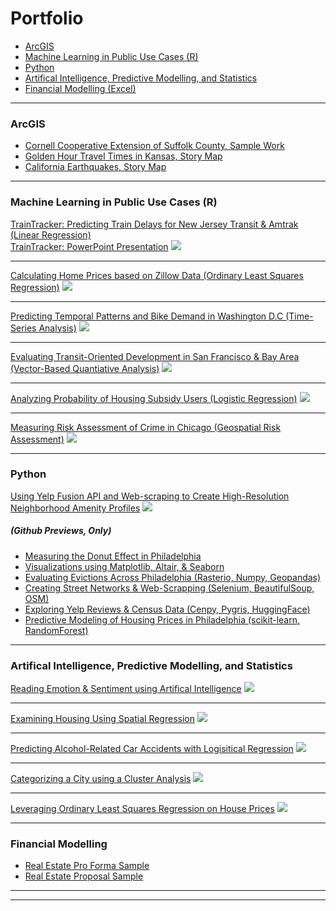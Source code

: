 # Portfolio

<ul>
<li> <a href="#scroll2">ArcGIS </a> </li>
<li> <a href="#scroll5"> Machine Learning in Public Use Cases (R) </a> </li>
<li> <a href="#scroll4"> Python </a> </li>
<li> <a href="#scroll3"> Artifical Intelligence, Predictive Modelling, and Statistics </a> </li> 
<li> <a href="#scroll1">Financial Modelling (Excel)</a>  </li>
</ul>

---
<div>
  <h3 id="scroll2"> ArcGIS </h3>
</div>

- [Cornell Cooperative Extension of Suffolk County, Sample Work](https://drive.google.com/file/d/1ZrnhLNsfEhLysd7TSsmviwZy6pITgXXY/view?usp=sharing)
- [Golden Hour Travel Times in Kansas, Story Map](https://storymaps.arcgis.com/stories/b3830b9522fd42c1b05e21b473174709)
- [California Earthquakes, Story Map](https://storymaps.arcgis.com/stories/91e5819e95374b32aafdcb12d167ac87)


---
<div>
  <h3 id="scroll5"> Machine Learning in Public Use Cases (R) </h3>
</div>
 
[TrainTracker: Predicting Train Delays for New Jersey Transit & Amtrak (Linear Regression)](/projects/figuring-it-out-markdown.html) <br> 
[TrainTracker: PowerPoint Presentation](https://drive.google.com/file/d/1-L7rZkTZ-m6oQc1FHyWHVvdZbQmpufME/view?usp=sharing)
<img src="https://github.com/TrevorKap/Portfolio-Page/blob/master/images/TrainGraphs.jpg?raw=true"/>


---
[Calculating Home Prices based on Zillow Data (Ordinary Least Squares Regression)](/projects/MidtermAssignment.html)
<img src="images/ZillowPredictionsDashboard.png?raw=true"/>

---
[Predicting Temporal Patterns and Bike Demand in Washington D.C (Time-Series Analysis)](/projects/PredictingBikeUseDC.html)
<img src="images/PredictingBikeShareDashboard.png?raw=true"/>

---
[Evaluating Transit-Oriented Development in San Francisco & Bay Area (Vector-Based Quantiative Analysis)](/projects/TODAssignment_Kapuvari.html)
<img src="images/TODSanFranBay.png?raw=true"/>

---
[Analyzing Probability of Housing Subsidy Users (Logistic Regression)](/projects/TargetingaHousingSubsidyKapuvari.html)
<img src="images/housesubsidy.png?raw=true"/>

---
[Measuring Risk Assessment of Crime in Chicago (Geospatial Risk Assessment)](/projects/GeospatialRiskPredictionKapuvari.html)
<img src="images/RiskAssessment.png?raw=true"/>

---
<div>
  <h3 id="scroll4"> Python </h3>
</div>

[Using Yelp Fusion API and Web-scraping to Create High-Resolution Neighborhood Amenity Profiles](http://luckylaharltim.GitHub.io/MUSA_5500_Final)
<img src="images/AmenityDashboard.png?raw=true"/>

##### (Github Previews, Only)

- [Measuring the Donut Effect in Philadelphia](https://github.com/TrevorKap/Portfolio-Page/blob/master/projects/DonutEffect.ipynb)
- [Visualizations using Matplotlib, Altair, & Seaborn](https://github.com/TrevorKap/Portfolio-Page/blob/master/projects/matplotseabornaltair.ipynb)
- [Evaluating Evictions Across Philadelphia (Rasterio, Numpy, Geopandas)](https://github.com/TrevorKap/Portfolio-Page/blob/master/projects/evictions.ipynb)
- [Creating Street Networks & Web-Scrapping (Selenium, BeautifulSoup, OSM)](https://github.com/TrevorKap/Portfolio-Page/blob/master/projects/streetsandwebscrap.ipynb)
- [Exploring Yelp Reviews & Census Data (Cenpy, Pygris, HuggingFace)](https://github.com/TrevorKap/Portfolio-Page/blob/master/projects/yelpreviews.ipynb)
- [Predictive Modeling of Housing Prices in Philadelphia (scikit-learn, RandomForest)](https://github.com/TrevorKap/Portfolio-Page/blob/master/projects/predictionmodelling.ipynb)

---
<div>
  <h3 id="scroll3"> Artifical Intelligence, Predictive Modelling, and Statistics </h3>
</div>

[Reading Emotion &  Sentiment using Artifical Intelligence](/projects/emotionsentiment.html)
<img src="images/GPTDashboard.png?raw=true"/>

---

[Examining Housing Using Spatial Regression](/projects/SPATIALRegression.html)
<img src="images/SpatialRegressioDashboard.png?raw=true"/>

---

[Predicting Alcohol-Related Car Accidents with Logisitical Regression](/projects/LogisticRegression.html)
<img src="images/logisticdashboard.png?raw=true"/>

---

[Categorizing a City using a Cluster Analysis](/projects/kmeansclusters.html)
<img src="images/ClustersDashboard.png?raw=true"/>

---

[Leveraging Ordinary Least Squares Regression on House Prices](/projects/OLSRegression.html)
<img src="images/homework1statspic.png?raw=true"/>

---
<div>
  <h3 id="scroll1"> Financial Modelling </h3>
</div>

- [Real Estate Pro Forma Sample](https://drive.google.com/file/d/1SbKRN3aR0iZuVeNruVqtcZ5DZfqUGHYT/view?usp=sharing)
- [Real Estate Proposal Sample](https://drive.google.com/file/d/1GDl2h8u4B8e8uVVPUcwVJiPy9M303eXm/view?usp=sharing)


---
<meta http-equiv='cache-control' content='no-cache'> 
<meta http-equiv='expires' content='0'> 
<meta http-equiv='pragma' content='no-cache'>

---


